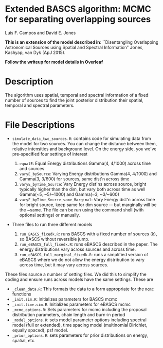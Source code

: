 # Extended BASCS algorithm: MCMC for separating overlapping sources

Luis F. Campos and David E. Jones


**This is an extension of the model described in**: 
``Disentangling Overlapping Astronomical Sources using Spatial and Spectral Information" Jones, Kashyap, van Dyk (ApJ 2015). 

**Follow the writeup for model details in Overleaf**


# Description

The algorithm uses spatial, temporal and spectral information of a fixed number of sources to find the joint posterior distribution their spatial, temporal and spectral parameters.

# File Descriptions

- `simulate_data_two_sources.R`: contains code for simulating data from the model for two sources. You can change the distance between them, relative intensities and background level. On the energy side, you we've pre-specified four settings of interest
	1. `equalE`: Equal Energy distributions Gamma(4, 4/1000) across time and sources
	2. `varyE_bySource`: Varying Energy distributions Gamma(4, 4/1000) and Gamma(3, 3/600) for sources, same dist'n across time
	3. `varyE_byTime_Source`: Vary Energy dist'ns across source, bright typically higher than the dim, but vary both across time as well Gamma(~5, ~5/~1000) and Gamma(~3, ~3/~600)
	4. `varyE_byTime_Source_same_Marginal`: Vary Energy dist'n across time for bright source, keep same for dim source -- but marginally will be the ~same. 
The file can be run using the command shell (with optional settings) or manually. 


- Three files to run three different models
	1. `run_BASCS_fixedk.R`: runs BASCS with a fixed number of sources (k), so BASCS without reversible jump. 
	2. `run_eBASCS_full_fixedk.R`: runs eBASCS described in the paper. The energy distributions vary across sources and across time.
	3. `run_eBASCS_full_marginal_fixedk.R`: runs a simplified version of eBASCS where we do not allow the energy distribution to vary across time, but it may vary across sources. 

These files source a number of setting files. We did this to simplify the coding and ensure runs across models have the same settings. These are

- `_clean_data.R`: This formats the data to a form appropriate for the `mcmc` functions
- `_init.sim.R`: Initializes parameters for BASCS mcmc 
- `_init.time.sim.R`: Initializes parameters for eBASCS mcmc 
- `_mcmc_options.R`: Sets parameters for mcmc including the proposal distribution parameters, chain length and burn-in period
- `_model_options.R`: sets model parameter options including spectral model (full or extended), time spacing model (multinomial Dirichlet, equally spaced), psf model. 
- `_prior_options.R`: sets parameters for prior distributions on energy, spatial, etc. 
